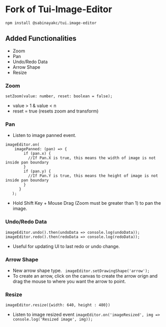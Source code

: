 # Fork of Tui-Image-Editor
`npm install @sabinayakc/tui.image-editor`

## Added Functionalities
- Zoom
- Pan
- Undo/Redo Data
- Arrow Shape
- Resize

### Zoom 
`setZoom(value: number, reset: boolean = false);` 

- value > 1 & value < n 
- reset = true (resets zoom and transform) 

### Pan
- Listen to image panned event. 
```
imageEditor.on(
    imagePanned: (pan) => { 
        if (pan.x) {
          //If Pan.X is true, this means the width of image is not inside pan boundary
        }
        if (pan.y) {
          //If Pan.Y is true, this means the height of image is not inside pan boundary
        }
      }
   );
```  
- Hold Shift Key + Mouse Drag (Zoom must be greater than 1) to pan the image. 

### Undo/Redo Data
`imageEditor.undo().then(undoData => console.log(undoData));`
`imageEditor.redo().then(redoData => console.log(redoData));`

- Useful for updating UI to last redo or undo change. 

### Arrow Shape
- New arrow shape type. 
` imageEditor.setDrawingShape('arrow');`
- To create an arrow, click on the canvas to create the arrow orign and drag the mouse to where you want the arrow to point. 

### Resize 
`imageEditor.resize({width: 640, height : 480})`
- Listen to image resized event
`imageEditor.on('imageResized', img => console.log('Resized image', img));`
